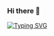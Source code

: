### Hi there 👋

[![Typing SVG](https://readme-typing-svg.demolab.com?font=Bebas+Neue&pause=1000&color=F75B36&background=B2FF2700&width=435&lines=Fullstack+web+and+app+developer;Frontend+developer;Backend+developer;Software+Enginner)](https://git.io/typing-svg)

<!--
**Bright-Mensah/Bright-Mensah** is a ✨ _special_ ✨ repository because its `README.md` (this file) appears on your GitHub profile.

Here are some ideas to get you started:

- 🔭 I’m currently working on ...
- 🌱 I’m currently learning ...
- 👯 I’m looking to collaborate on ...
- 🤔 I’m looking for help with ...
- 💬 Ask me about ...
- 📫 How to reach me: ...
- 😄 Pronouns: ...
- ⚡ Fun fact: ...
-->
